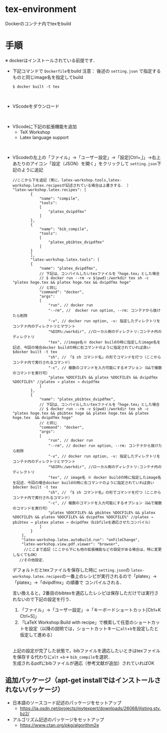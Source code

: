 # tex-environment
Dockerのコンテナ内でtexをbuild

# 手順
※ dockerはインストールされている前提です．
- 下記コマンドで `Dockerfile`をbuild
    注意： 後述の `setting.json` で指定するものと同じimage名を指定してbuild
    ```
    $ docker built -t tex
    ```
</br>

- VScodeをダウンロード
</br>

- VScodeに下記の拡張機能を追加
    - TeX Workshop
    - Latex language support
</br>

- VScodeの左上の「ファイル」→「ユーザー設定」→「設定[Ctrl+,]」→右上あたりのアイコン「設定（JSON）を開く」をクリックして `setting.json`下記のように追記
    ```
    //ここから下を追記（常に，latex-workshop.tools,latex-workshop.latex.recipesが記述されている場合は上書きする． ）
	"latex-workshop.latex.recipes": [
	        {
	            "name": "compile",
	            "tools":
	            [
	                "platex_dvipdfmx"
	            ]
	        },
	        {
	            "name": "bib_compile",
	            "tools":
	            [
	                "platex_pbibtex_dvipdfmx"
	            ]
	        }
	        ],
	        "latex-workshop.latex.tools": [
	        {
	            "name": "platex_dvipdfmx",
	            // 下記は、コンパイルしたいtexファイルを「hoge.tex」とした場合
	            // $ docker run --rm -v $(pwd):/workdir tex sh -c "platex hoge.tex && platex hoge.tex && dvipdfmx hoge"
	            // と同じ
	            "command": "docker",
	            "args":
	            [
	                "run", // docker run
	                "--rm", //  docker run option, --rm: コンテナから抜けたら削除
	                "-v", // docker run option, -v: 指定したディレクトリをコンテナ内のディレクトリとマウント
	                "%DIR%:/workdir", //ローカル側のディレクトリ:コンテナ内のディレクトリ
	                "tex", //image名※ docker buildの時に指定したimage名を記述．今回の場合docker buildの時に右コマンドのように指定されていれば良い $docker built -t tex
	                "sh", // 「$ sh コマンド名」の形でコマンドを打つ（ここからコンテナ内で実行されるコマンド）
	                "-c", // 複数のコマンドを入力可能にするオプション（&&で複数のコマンドを実行可）
	                "platex %DOCFILE% && platex %DOCFILE% && dvipdfmx %DOCFILE%" //platex → platex → dvipdfmx
	            ]
	        },
	        {
	            "name": "platex_pbibtex_dvipdfmx",
	            // 下記は、コンパイルしたいtexファイルを「hoge.tex」とした場合
	            // $ docker run --rm -v $(pwd):/workdir tex sh -c "platex hoge.tex && pbibtex hoge && platex hoge.tex && platex hoge.tex  && dvipdfmx hoge"
	            // と同じ
	            "command": "docker",
	            "args":
	            [
	                "run", // docker run
	                "--rm", // docker run option, --rm: コンテナから抜けたら削除
	                "-v", // docker run option, -v: 指定したディレクトリをコンテナ内のディレクトリとマウント
	                "%DIR%:/workdir", //ローカル側のディレクトリ:コンテナ内のディレクトリ
	                "tex", // image名 ※ docker buildの時に指定したimage名を記述．今回の場合docker buildの時に右コマンドのように指定されていれば良い $docker built -t tex
	                "sh", // 「$ sh コマンド名」の形でコマンドを打つ（ここからコンテナ内で実行されるコマンド）
	                "-c", // 複数のコマンドを入力可能にするオプション（&&で複数のコマンドを実行可）
	                "platex %DOCFILE% && pbibtex %DOCFILE% && platex %DOCFILE% && platex %DOCFILE% && dvipdfmx %DOCFILE%" //platex → pbibtex → platex platex → dvipdfmx（bibfileを適応させたコンパイル）
	            ]
	        }
	    ],
	    "latex-workshop.latex.autoBuild.run": "onFileChange",
	    "latex-workshop.view.pdf.viewer": "browser",
		 //ここまで追記（ここから下にも他の拡張機能などの設定がある場合は，特に変更しなくてもOK）
	   //その他設定．
    ```
    デフォルトだとtexファイルを保存した時に `setting.json`の `latex-workshop.latex.recipes`の一番上のレシピが実行されるので「platex」→「platex」→「dvipdfmx」の順番で
    コンパイルされる．
    </br>

    言い換えると，2番目のbibtexを適応したレシピは保存しただけでは実行されないので下記の設定を行う．  
    1.  「ファイル」→「ユーザー設定」→「キーボードショートカット[Ctrl+K Ctrl+S]」  
    2. 「LaTeX Workshop:Build with recipe」で検索して任意のショートカットを設定（以降の説明では，ショートカットキーに`alt`+`b`を設定したと仮定して進める）
    </br>

    上記の設定が完了した状態で，bibファイルを適応したいときはtexファイルを保存する代わりに`alt` +`b`→ `bib_compile`を選択．  
    生成されるpdfにbibファイルが適応（参考文献が追加）されていればOK
    </br>
## 追加パッケージ（apt-get installではインストールされないパッケージ）
-  日本語のソースコード記述のパッケージをセットアップ
    - https://ja.osdn.net/projects/mytexpert/downloads/26068/jlisting.sty.bz2/
- アルゴリズム記述のパッケージをセットアップ
    - https://www.ctan.org/pkg/algorithm2e
